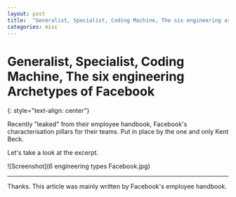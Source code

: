 ```yaml
---
layout: post
title:  "Generalist, Specialist, Coding Machine, The six engineering archetypes at Facebook"
categories: misc
---
```


# Generalist, Specialist, Coding Machine, The six engineering Archetypes of Facebook
{: style="text-align: center"}

Recently "leaked" from their employee handbook, Facebook's characterisation pillars for their teams. Put in place by the one and only Kent Beck.

Let's take a look at the excerpt.

![Screenshot](6 engineering types Facebook.jpg)

---

Thanks. This article was mainly written by Facebook's employee handbook.
